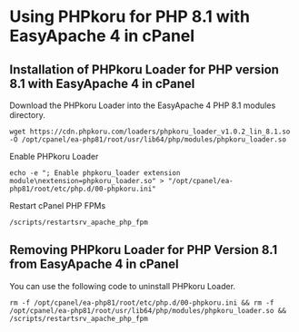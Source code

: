 # Using PHPkoru for PHP 8.1 with EasyApache 4 in cPanel

## Installation of PHPkoru Loader for PHP version 8.1 with EasyApache 4 in cPanel

Download the PHPkoru Loader into the EasyApache 4 PHP 8.1 modules directory.
```shell
wget https://cdn.phpkoru.com/loaders/phpkoru_loader_v1.0.2_lin_8.1.so -O /opt/cpanel/ea-php81/root/usr/lib64/php/modules/phpkoru_loader.so
```

Enable PHPkoru Loader
```shell
echo -e "; Enable phpkoru_loader extension module\nextension=phpkoru_loader.so" > "/opt/cpanel/ea-php81/root/etc/php.d/00-phpkoru.ini"
```

Restart cPanel PHP FPMs
```shell
/scripts/restartsrv_apache_php_fpm
```

## Removing PHPkoru Loader for PHP Version 8.1 from EasyApache 4 in cPanel

You can use the following code to uninstall PHPkoru Loader.
```shell
rm -f /opt/cpanel/ea-php81/root/etc/php.d/00-phpkoru.ini && rm -f /opt/cpanel/ea-php81/root/usr/lib64/php/modules/phpkoru_loader.so && /scripts/restartsrv_apache_php_fpm
```